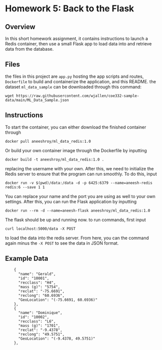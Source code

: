 # Homework 5: Back to the Flask

## Overview

In this short homework assignment, it contains instructions to launch a Redis container, then use a small Flask app to load data into and retrieve data from the database.

## Files

the files in this project are `app.py` hosting the app scripts and routes, `Dockerfile` to build and containerize the application, and this README. the dataset `ml_data_sample` can be downloaded through this command:

```
wget https://raw.githubusercontent.com/wjallen/coe332-sample-data/main/ML_Data_Sample.json
```

## Instructions

To start the container, you can either download the finished container through

```
docker pull aneeshroy/ml_data_redis:1.0
```

Or build your own container image through the Dockerfile by inputting

```
docker build -t aneeshroy/ml_data_redis:1.0 .
```

replacing the username with your own. After this, we need to initialize the Redis server to ensure that the program can run smoothly. To do this, input

```
docker run -v $(pwd)/data:/data -d -p 6425:6379 --name=aneesh-redis redis:6 --save 1 1
```

You can replace your name and the port you are using as well to your own settings. After this, you can run the Flask application by inputting

```
docker run --rm -d --name=aneesh-flask aneeshroy/ml_data_redis:1.0
```

The flask should be up and running now. to run commands, first input 

```
curl localhost:5000/data -X POST
```
to load the data into the redis server. From here, you can the command again minus the `-X POST` to see the data in JSON format.

## Example Data

```
    {
      "name": "Gerald",
      "id": "10001",
      "recclass": "H4",
      "mass (g)": "5754",
      "reclat": "-75.6691",
      "reclong": "60.6936",
      "GeoLocation": "(-75.6691, 60.6936)"
    },
    {
      "name": "Dominique",
      "id": "10002",
      "recclass": "L6",
      "mass (g)": "1701",
      "reclat": "-9.4378",
      "reclong": "49.5751",
      "GeoLocation": "(-9.4378, 49.5751)"
    },
```


